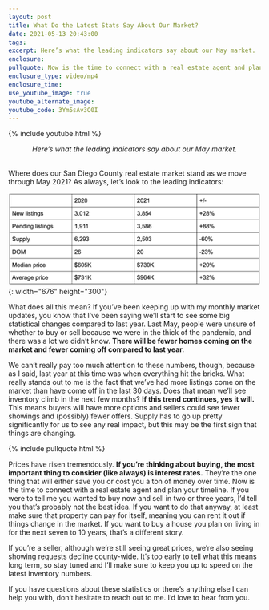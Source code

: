 ```yaml
---
layout: post
title: What Do the Latest Stats Say About Our Market?
date: 2021-05-13 20:43:00
tags:
excerpt: Here’s what the leading indicators say about our May market.
enclosure:
pullquote: Now is the time to connect with a real estate agent and plan your timeline.
enclosure_type: video/mp4
enclosure_time:
use_youtube_image: true
youtube_alternate_image:
youtube_code: 3Ym5sAv3O0I
---
```

{% include youtube.html %}

<center><em>Here&rsquo;s what the leading indicators say about our May market.</em></center>

<center>&nbsp;</center>

Where does our San Diego County real estate market stand as we move through May 2021? As always, let’s look to the leading indicators:

![](/uploads/screen-shot-2021-05-13-at-3-42-32-pm.png){: width="676" height="300"}

What does all this mean? If you’ve been keeping up with my monthly market updates, you know that I’ve been saying we’ll start to see some big statistical changes compared to last year. Last May, people were unsure of whether to buy or sell because we were in the thick of the pandemic, and there was a lot we didn’t know. **There will be fewer homes coming on the market and fewer coming off compared to last year.&nbsp;**

We can’t really pay too much attention to these numbers, though, because as I said, last year at this time was when everything hit the bricks. What really stands out to me is the fact that we’ve had more listings come on the market than have come off in the last 30 days. Does that mean we’ll see inventory climb in the next few months? **If this trend continues, yes it will.** This means buyers will have more options and sellers could see fewer showings and (possibly) fewer offers. Supply has to go up pretty significantly for us to see any real impact, but this may be the first sign that things are changing.&nbsp;

{% include pullquote.html %}

Prices have risen tremendously. **If you’re thinking about buying, the most important thing to consider (like always) is interest rates.** They’re the one thing that will either save you or cost you a ton of money over time. Now is the time to connect with a real estate agent and plan your timeline. If you were to tell me you wanted to buy now and sell in two or three years, I’d tell you that’s probably not the best idea. If you want to do that anyway, at least make sure that property can pay for itself, meaning you can rent it out if things change in the market. If you want to buy a house you plan on living in for the next seven to 10 years, that’s a different story.&nbsp;

If you’re a seller, although we’re still seeing great prices, we’re also seeing showing requests decline county-wide. It’s too early to tell what this means long term, so stay tuned and I’ll make sure to keep you up to speed on the latest inventory numbers.&nbsp;

If you have questions about these statistics or there’s anything else I can help you with, don’t hesitate to reach out to me. I’d love to hear from you.
